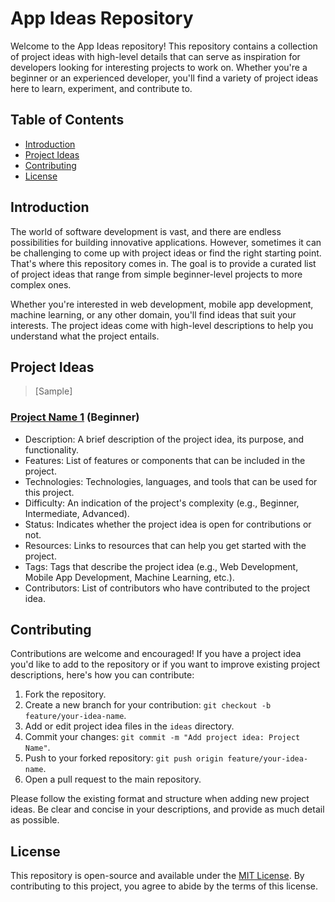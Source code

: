 # App Ideas Repository

Welcome to the App Ideas repository! This repository contains a collection of project ideas with high-level details that can serve as inspiration for developers looking for interesting projects to work on. Whether you're a beginner or an experienced developer, you'll find a variety of project ideas here to learn, experiment, and contribute to.

## Table of Contents

- [Introduction](#introduction)
- [Project Ideas](#project-ideas)
- [Contributing](#contributing)
- [License](#license)

## Introduction

The world of software development is vast, and there are endless possibilities for building innovative applications. However, sometimes it can be challenging to come up with project ideas or find the right starting point. That's where this repository comes in. The goal is to provide a curated list of project ideas that range from simple beginner-level projects to more complex ones.

Whether you're interested in web development, mobile app development, machine learning, or any other domain, you'll find ideas that suit your interests. The project ideas come with high-level descriptions to help you understand what the project entails.

## Project Ideas

> [Sample]
### [Project Name 1](#) (Beginner)    

- Description: A brief description of the project idea, its purpose, and functionality.
- Features: List of features or components that can be included in the project.
- Technologies: Technologies, languages, and tools that can be used for this project.
- Difficulty: An indication of the project's complexity (e.g., Beginner, Intermediate, Advanced).
- Status: Indicates whether the project idea is open for contributions or not.
- Resources: Links to resources that can help you get started with the project.
- Tags: Tags that describe the project idea (e.g., Web Development, Mobile App Development, Machine Learning, etc.).
- Contributors: List of contributors who have contributed to the project idea.

## Contributing

Contributions are welcome and encouraged! If you have a project idea you'd like to add to the repository or if you want to improve existing project descriptions, here's how you can contribute:

1. Fork the repository.
2. Create a new branch for your contribution: `git checkout -b feature/your-idea-name`.
3. Add or edit project idea files in the `ideas` directory.
4. Commit your changes: `git commit -m "Add project idea: Project Name"`.
5. Push to your forked repository: `git push origin feature/your-idea-name`.
6. Open a pull request to the main repository.

Please follow the existing format and structure when adding new project ideas. Be clear and concise in your descriptions, and provide as much detail as possible.

## License

This repository is open-source and available under the [MIT License](LICENSE). By contributing to this project, you agree to abide by the terms of this license.
